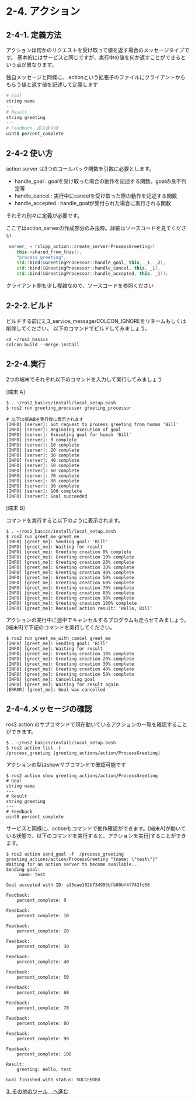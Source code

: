 # 2-4. アクション

## 2-4-1. 定義方法

アクションは何かのリクエストを受け取って値を返す場合のメッセージタイプです。
基本的にはサービスと同じですが、実行中の値を何か返すことができるという点が異なります。

独自メッセージと同様に、.actionという拡張子のファイルにクライアントからもらう値と返す値を記述して定義します

```s ProcessGreeting.action
# Goal
string name
---
# Result
string greeting
---
# Feedback　逐次返す値
uint8 percent_complete
```

## 2-4-2 使い方

action server は3つのコールバック関数を引数に必要とします。

- handle_goal : goalを受け取った場合の動作を記述する関数。goalの良不判定等
- handle_cancel : 実行中にcancelを受け取った際の動作を記述する関数
- handle_accepted : handle_goalが受付られた場合に実行される関数

それぞれ別々に定義が必要です。

ここではaction_serverの作成部分のみ抜粋。詳細はソースコードを見てください

```c++ greeting_processor_component.cpp
 server_ = rclcpp_action::create_server<ProcessGreeting>(
    this->shared_from_this(),
    "process_greeting",
    std::bind(&GreetingProcessor::handle_goal, this, _1, _2),
    std::bind(&GreetingProcessor::handle_cancel, this, _1),
    std::bind(&GreetingProcessor::handle_accepted, this, _1));
```

クライアント側も少し複雑なので、ソースコードを参照ください

## 2-2-2.ビルド

ビルドする前に2_3_service_message/COLCON_IGNOREをリネームもしくは削除してください。
以下のコマンドでビルドしてみましょう。

```shell
cd ~/ros2_basics
colcon build --merge-install
```

## 2-2-4.実行

2つの端末でそれぞれ以下のコマンドを入力して実行してみましょう

[端末 A]

```shell
$ . ~/ros2_basics/install/local_setup.bash
$ ros2 run greeting_processor greeting_processor

# 以下は端末Bを実行後に表示されます
[INFO] [server]: Got request to process greeting from human 'Bill'
[INFO] [server]: Beginning execution of goal
[INFO] [server]: Executing goal for human 'Bill'
[INFO] [server]: 0 complete
[INFO] [server]: 10 complete
[INFO] [server]: 20 complete
[INFO] [server]: 30 complete
[INFO] [server]: 40 complete
[INFO] [server]: 50 complete
[INFO] [server]: 60 complete
[INFO] [server]: 70 complete
[INFO] [server]: 80 complete
[INFO] [server]: 90 complete
[INFO] [server]: 100 complete
[INFO] [server]: Goal succeeded
```

[端末 B]

コマンドを実行すると以下のように表示されます。

```shell
$ . ~/ros2_basics/install/local_setup.bash
$ ros2 run greet_me greet_me
[INFO] [greet_me]: Sending goal: 'Bill'
[INFO] [greet_me]: Waiting for result
[INFO] [greet_me]: Greeting creation 0% complete
[INFO] [greet_me]: Greeting creation 10% complete
[INFO] [greet_me]: Greeting creation 20% complete
[INFO] [greet_me]: Greeting creation 30% complete
[INFO] [greet_me]: Greeting creation 40% complete
[INFO] [greet_me]: Greeting creation 50% complete
[INFO] [greet_me]: Greeting creation 60% complete
[INFO] [greet_me]: Greeting creation 70% complete
[INFO] [greet_me]: Greeting creation 80% complete
[INFO] [greet_me]: Greeting creation 90% complete
[INFO] [greet_me]: Greeting creation 100% complete
[INFO] [greet_me]: Received action result: 'Hello, Bill'
```

アクションの実行中に途中でキャンセルするプログラムも走らせてみましょう。
[端末B]で下記のコマンドを実行してください。

```shell
$ ros2 run greet_me_with_cancel greet_me
[INFO] [greet_me]: Sending goal: 'Bill'
[INFO] [greet_me]: Waiting for result
[INFO] [greet_me]: Greeting creation 10% complete
[INFO] [greet_me]: Greeting creation 20% complete
[INFO] [greet_me]: Greeting creation 30% complete
[INFO] [greet_me]: Greeting creation 40% complete
[INFO] [greet_me]: Greeting creation 50% complete
[INFO] [greet_me]: Cancelling goal
[INFO] [greet_me]: Waiting for result again
[ERROR] [greet_me]: Goal was cancelled
```

## 2-4-4.メッセージの確認

ros2 action のサブコマンドで現在動いているアクションの一覧を確認することができます。

```shell
$ . ~/ros2_basics/install/local_setup.bash
$ ros2 action list -t
/process_greeting [greeting_actions/action/ProcessGreeting]
```

アクションの型はshowサブコマンドで確認可能です

```shell
$ ros2 action show greeting_actions/action/ProcessGreeting
# Goal
string name
---
# Result
string greeting
---
# Feedback
uint8 percent_complete
```

サービスと同様に、actionもコマンドで動作確認ができます。[端末A]が動いている状態で、以下のコマンドを実行すると、アクションを実行[することができます。

```shell
$ ros2 action send_goal -f  /process_greeting greeting_actions/action/ProcessGreeting "{name: \"test\"}"
Waiting for an action server to become available...
Sending goal:
     name: test

Goal accepted with ID: a15eae182b734995bfb80bf4f742fd58

Feedback:
    percent_complete: 0

Feedback:
    percent_complete: 10

Feedback:
    percent_complete: 20

Feedback:
    percent_complete: 30

Feedback:
    percent_complete: 40

Feedback:
    percent_complete: 50

Feedback:
    percent_complete: 60

Feedback:
    percent_complete: 70

Feedback:
    percent_complete: 80

Feedback:
    percent_complete: 90

Feedback:
    percent_complete: 100

Result:
    greeting: Hello, test

Goal finished with status: SUCCEEDED
```

[3. その他のツール　へ進む](3_ROS2_TOOLS.md)
